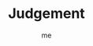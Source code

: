 ---
# hugo new --kind tarot-card content/projects/tarot/cards/suit-number.md
# basics
title     		 : "Judgement"
token					 : 'major-20'
card_type			 : '' # major, minor, court
layout				 : "tarot-card"
author    		 : 'me'
one_liner 		 : "Revival, renewal, resurrection, evaluation, invitation"
alt_names			 : ['The Aeon']
images				 : ['/assets/images/tarot/rws/rw-major-20.jpg']
keywords			 : ['revival', 'renewal', 'resurrection', 'evaluation', 'invitation']
url						 : 'tarot/cards/major-20'
aliases				 : ['judgement', 'judgment']

meaning_light  : "Receiving a wake-up call. Discovering a new purpose in life. Becoming totally and completely yourself. Receiving a well-deserved reward. Passing an evaluation or examination. Welcoming the start of a new phase of life."

meaning_shadow : "Being weighed in the balances and found wanting. Failing to measure up to a well-defined standard. Being caught goofing off or misbehaving. Failing to prepare for an examination you know is coming. Rejecting an opportunity to reinvent yourself."

# more detail
correspondence_suit 				: ""
correspondence_archetype 		: "Resurrection"
correspondence_hebrew 			: "Sin/Tooth/300"
correspondence_element 			: "Fire"
correspondence_planet 			: ""
correspondence_astrological : ""
correspondence_mystical 		: "The resurrected Christ. The Last Judgment of Revelation. The phoenix, which rises to new life from its own ashes."
correspondence_story 				: "Having earned a victory, the main character sees himself or herself differently. Alternatively, others see the main character in a new and flattering light."

advice_relationships 	 : "Freshen your relationship by taking advantage of opportunities to reinvent yourself (and each other). Swap roles. Seek out entertainment you would normally avoid. Shatter habits and breath new life into your partnerships. What you learn in the process could be a wake-up call for you both."

advice_work 					 : "If something or someone is holding you back, it’s time for a “Come to Jesus Meeting” — a time to air dirty laundry, read someone the riot act, or say out loud what, to this point, has only been said in private. Identify the problem and eliminate it before the decay spreads to other efforts. If things are going well, use this as an opportunity to define why, so you can replicate your success elsewhere."

advice_spirituality 	 : "With a shock, we realize the impermanent nature of this world. Use this sudden insight to your advantage. Answer the trumpet call and reinvent yourself by refusing to cling to distractions. Set aside your stumbling blocks and embrace transformation."

advice_personal_growth : "The assessments of others cannot impact your true value. The only standard you must meet is being the very best version of yourself you can be. Identify your next steps, and take them. Don’t do this for others; do it for you."

advice_fortune_telling : "An old issue you thought was over will come up again today. Get ready for huge changes: break-ups, sudden calls from old friends, and unexpected setbacks. God’s trying to get your attention."

questions	: ["Who needs a wake-up call?", "How would your life change if you put a fear of death or loss aside?", "In what way do you need to be reborn?", "What is the main thing I need to realize about myself?", "If I were to reinvent myself, what would I become?"]

# referenced in the symbols.toml data file
symbols	  : ['2', 'angel-gabriel', 'crossed-banner', 'resurrected-dead']

# metadata
suppress_topnav : true
related_cards 	: []

---